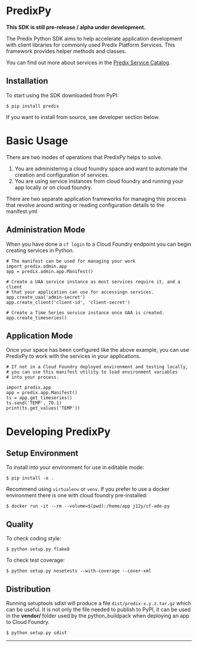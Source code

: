 
# PredixPy

**This SDK is still pre-release / alpha under development.**

The Predix Python SDK aims to help accelerate application development with
client libraries for commonly used Predix Platform Services.  This framework
provides helper methods and classes.

You can find out more about services in the [Predix Service Catalog][catalog].

## Installation

To start using the SDK downloaded from PyPI:

```
$ pip install predix
```

If you want to install from source, see developer section below.

# Basic Usage

There are two modes of operations that PredixPy helps to solve.

1. You are administering a cloud foundry space and want to automate the
   creation and configuration of services.
2. You are using service instances from cloud foundry and running your app
   locally or on cloud foundry.

There are two separate application frameworks for managing this process that
revolve around writing or reading configuration details to the manifest.yml

## Administration Mode

When you have done a `cf login` to a Cloud Foundry endpoint you can begin
creating services in Python.

```
# The manifest can be used for managing your work
import predix.admin.app
app = predix.admin.app.Manifest()

# Create a UAA service instance as most services require it, and a client
# that your application can use for accessingn services.
app.create_uaa('admin-secret')
app.create_client('client-id', 'client-secret')

# Create a Time Series service instance once UAA is created.
app.create_timeseries()
```

## Application Mode

Once your space has been configured like the above example, you can use
PredixPy to work with the services in your applications.

```
# If not in a Cloud Foundry deployed environment and testing locally,
# you can use this manifest utility to load environment variables
# into your process.

import predix.app
app = predix.app.Manifest()
ts = app.get_timeseries()
ts.send('TEMP', 70.1)
print(ts.get_values('TEMP'))
```

# Developing PredixPy

## Setup Environment

To install into your environment for use in editable mode:

```
$ pip install -e .
```

Recommend using `virtualenv` or `venv`.  If you prefer to use a docker
environment there is one with cloud foundry pre-installed:

```
$ docker run -it --rm --volume=$(pwd):/home/app j12y/cf-ade-py
```

## Quality

To check coding style:
```
$ python setup.py flake8
```

To check test coverage:
```
$ python setup.py nosetests --with-coverage --cover-xml
```

## Distribution

Running setuptools sdist will produce a file `dist/predix-x.y.z.tar.gz` which
can be useful.  It is not only the file needed to publish to PyPI, it can be
used in the **vendor/** folder used by the python_buildpack when deploying an
app to Cloud Foundry.
```
$ python setup.py sdist
```



---
[catalog]: https://www.predix.io/catalog/services

